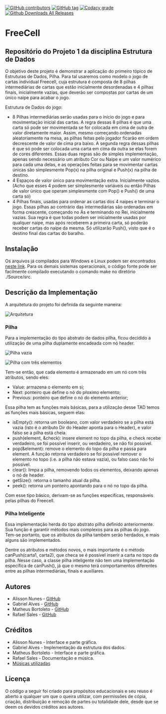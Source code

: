 [![GitHub contributors](https://img.shields.io/github/contributors/Alynva/FreeCell.svg)](https://github.com/Alynva/FreeCell/graphs/contributors) [![GitHub tag](https://img.shields.io/github/tag/Alynva/FreeCell.svg)](https://github.com/Alynva/FreeCell/tags) [![Codacy grade](https://img.shields.io/codacy/grade/ad0f531c54c748269e35392ea2f79756.svg)](https://www.codacy.com/app/Alynva/FreeCell?utm_source=github.com&amp;utm_medium=referral&amp;utm_content=Alynva/FreeCell&amp;utm_campaign=Badge_Grade) [![Github Downloads All Releases](https://img.shields.io/github/downloads/Alynva/FreeCell/total.svg)](https://github.com/Alynva/FreeCell/releases/latest)

# FreeCell
## Repositório do Projeto 1 da disciplina Estrutura de Dados
O objetivo deste projeto é demonstrar a aplicação do primeiro tópico de Estruturas de Dados, Pilha. Para tal usaremos como modelo o jogo de cartas individual Freecell, cuja estrutura é composta de 8 pilhas intermediárias de cartas que estão inicialmente desordenadas e 4 pilhas finais, inicialmente vazias, que deverão ser compostas por cartas de um único naipe para acabar o jogo.

Estrutura de Dados do jogo:
- 8 Pilhas intermediárias serão usadas para o início do jogo e para movimentação inicial das cartas. A regra dessas 8 pilhas é que uma carta só pode ser movimentada se for colocada em cima de outra de valor diretamente maior. Assim, mesmo começando ordenadas aleatoriamente na mesa, as pilhas feitas pelo jogador ficarão em ordem decrescente de valor de cima pra baixo. A segunda regra dessas pilhas é que só pode ser colocada uma carta em cima da outra se elas forem de cores diferentes. Essas duas regras são de simples implementação, apenas sendo necessário um atributo Cor ou Naipe e um valor numérico para cada uma delas, e as operações feitas para se movimentar cartas únicas são simplesmente Pop(x) na pilha original e Push(x) na pilha de destino.
- 4 Espaços de valor único para movimentação extra. Inicialmente vazios. (Acho que esses 4 podem ser simplesmente variáveis ou então Pilhas de valor único que operam simplesmente com Pop() e Push() de uma carta só)
- 4 Pilhas finais, usadas para ordenar as cartas dos 4 naipes e terminar o jogo. Essas pilhas ao contrário das intermediárias são ordenadas em forma crescente, começando no Ás e terminando no Rei, inicialmente vazias. Sua regra é que todas podem ser inicialmente usadas por qualquer naipe, mas após receberem a primeira carta, só poderão receber cartas do naipe da mesma. Só utilizarão Push(), visto que é o destino final das cartas do baralho.

## Instalação
Os arquivos já compilados para Windows e Linux podem ser encontrados [neste link](https://github.com/Alynva/FreeCell/releases/latest). Para os demais sistemas operacionais, o código fonte pode ser facilmente compilado executando o comando make no diretório ./Source/src.

## Descrição da Implementação
A arquitetura do projeto foi definida da seguinte maneira:

![Arquitetura](https://dl.dropboxusercontent.com/sh/t21x4vitadfju4f/AAA2lfdd8XpLXPE-4lbL6pcja/Freecell/arquitetura.png?dl=0)

### Pilha
Para a implementação do tipo abstrato de dados pilha, ficou decidido a utilização de uma pilha duplamente encadeada com nó header.

![Pilha vazia](https://dl.dropboxusercontent.com/sh/t21x4vitadfju4f/AACFp7c9owqJjeheMEUKR8Cga/Freecell/fila2.png?dl=0)

![Pilha com três elementos](https://dl.dropboxusercontent.com/sh/t21x4vitadfju4f/AADT-urACh2Yyr-EMwvzeUQga/Freecell/fila.png?dl=0)

Tem-se então, que cada elemento é armazenado em um nó com três atributos, sendo eles:
* Value: armazena o elemento em si;
* Next: ponteiro que define o nó do pŕoximo elemento;
* Previous: ponteiro que define o nó do elemento anterior;

Essa pilha tem as funções mais básicas, para a utilização desse TAD temos as funções mais básicas, seguem elas:
* isEmpty(): retorna um booleano, com valor verdadeiro se a pilha está vazia (isto é o atributo Dir do Header aponta para o Header), e valor falso se a pilha está cheia.
* push(element, &check): insere element no topo da pilha, e check recebe verdadeiro, se foi possível inserir, ou verdadeiro, se não foi possível.
* pop(&element): remove o elemento do topo da pilha e passa para element. A função retorna verdadeiro se foi possível remover o elemento no topo (i.e. a pilha não estava vazia), ou falso caso não foi possível.
* clear(): limpa a pilha, removendo todos os elementos, deixando apenas o nó de header.
* getSize(): retorna o tamanho atual da pilha.
* peek(): retorna um ponteiro apontando para o nó no topo da pilha.

Com esse tipo básico, derivam-se as funções especifícas, responsáveis pelas pilhas do Freecell.

### Pilha Inteligente
Essa implementação herda do tipo abstrato pilha definido anteriormente. Sua função é garantir métodos mais complexos para as pilhas do jogo. Tem-se portanto, que os atributos da pilha também serão herdados, e mais alguns são implementados.

Dentre os atributos e métodos novos, o mais importante é o método canPush(carta1, carta2), que checa se é possível inserir a carta no topo da pilha. Nesse caso, a classe pilha inteligente não tem uma implementação específica de canPush(), já que o mesmo terá comportamentos diferentes entre as pilhas intermediárias, finais e auxiliares.

## Autores
* Alisson Nunes - [GitHub](https://github.com/Alynva)
* Gabriel Alves - [GitHub](https://github.com/CptSpookz)
* Matheus Bortoleto - [GitHub](https://github.com/explodingnuggets)
* Rafael Sales - [GitHub](https://github.com/rsaless)

## Créditos
* Alisson Nunes - Interface e parte gráfica.
* Gabriel Alves - Implementação da estrutura dos dados.
* Matheus Bortoleto - Interface e parte gráfica.
* Rafael Sales - Documentação e música.
* [Músicas utilizadas](https://www.youtube.com/channel/UCn4HDI02U4f3VEsghRX7dRw)

## Licença
O código a seguir foi criado para propósitos educacionais e seu reuso é aberto a qualquer um que o queira utilizar, com permissões de cópia, criação, distribuição e remoção de partes ou totalidade dele, desde que se deem os devidos créditos aos autores.
